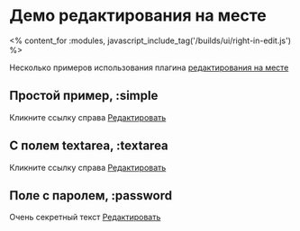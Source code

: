 # Демо редактирования на месте
<% content_for :modules, javascript_include_tag('/builds/ui/right-in-edit.js') %>

Несколько примеров использования плагина [редактирования на месте](/ui/in-edit)


## Простой пример, :simple

<p class="test-case">
  <span id="test-1">Кликните ссылку справа</span>
  <a href="" onclick="$('test-1').inEdit({toggle: this}); return false;">Редактировать</a>
</p>

## С полем textarea, :textarea

<p class="test-case">
  <span id="test-2">Кликните ссылку справа</span>
  <a href="" onclick="$('test-2').inEdit({toggle: this, type: 'textarea'}); return false;">Редактировать</a>
</p>

## Поле с паролем, :password

<p class="test-case">
  <span id="test-3">Очень секретный текст</span>
  <a href="" onclick="$('test-3').inEdit({toggle: this, type: 'password'}); return false;">Редактировать</a>
</p>

<script type="text/javascript">
  $ext(InEdit.Options, {
    url: '/ui/in-edit/response',
    method: 'get'
  });
</script>
<style type="text/css">
  textarea.right-in-edit-field {
    height: 4em;
  }
</style>
